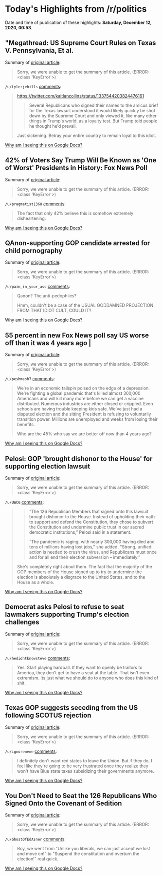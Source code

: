 # Today's Highlights from /r/politics

Date and time of publication of these highlights: **Saturday, December 12, 2020, 00:53**.

## "Megathread: US Supreme Court Rules on Texas V. Pennsylvania, Et al.

Summary of [original article](https://www.reddit.com/r/politics/comments/kbeahp/megathread_us_supreme_court_rules_on_texas_v/):

> Sorry, we were unable to get the summary of this article. (ERROR: <class 'KeyError'>)

`/u/tylerjehills` [comments](https://www.reddit.com/r/politics/comments/kbeahp/megathread_us_supreme_court_rules_on_texas_v/):

> https://twitter.com/kaitlancollins/status/1337544203824476161
> 
> > Several Republicans who signed their names to the amicus brief for the Texas lawsuit understood it would likely quickly be shot down by the Supreme Court and only viewed it, like many other things in Trump's world, as a loyalty test. But Trump told people he thought he'd prevail.
> 
> Just sickening. Betray your entire country to remain loyal to this idiot.

[Why am I seeing this on Google Docs?](https://docs.google.com/document/d/1Dc6We63vOXIZsc0op-Bt4abqkYjXzOigalQqFxmvvbM/edit?usp=sharing)

## 42% of Voters Say Trump Will Be Known as 'One of Worst' Presidents in History: Fox News Poll

Summary of [original article](https://www.newsweek.com/42-voters-say-trump-will-known-one-worst-presidents-history-fox-news-poll-1554289?amp=1&utm_term=Autofeed&utm_medium=Social&utm_source=Twitter&__twitter_impression=true):

> Sorry, we were unable to get the summary of this article. (ERROR: <class 'KeyError'>)

`/u/pragmatist1368` [comments](https://www.reddit.com/r/politics/comments/kbhkpb/42_of_voters_say_trump_will_be_known_as_one_of/):

> The fact that only 42% believe this is somehow extremely disheartening.

[Why am I seeing this on Google Docs?](https://docs.google.com/document/d/1Dc6We63vOXIZsc0op-Bt4abqkYjXzOigalQqFxmvvbM/edit?usp=sharing)

## QAnon-supporting GOP candidate arrested for child pornography

Summary of [original article](https://www.dailydot.com/debug/qanon-ben-gibson-arrest/):

> Sorry, we were unable to get the summary of this article. (ERROR: <class 'KeyError'>)

`/u/pain_in_your_ass` [comments](https://www.reddit.com/r/politics/comments/kbe8g7/qanonsupporting_gop_candidate_arrested_for_child/):

> Qanon? The anti-pedophiles? 
> 
> Hmm, couldn't be a case of the USUAL GODDAMNED PROJECTION FROM THAT IDIOT CULT, COULD IT?

[Why am I seeing this on Google Docs?](https://docs.google.com/document/d/1Dc6We63vOXIZsc0op-Bt4abqkYjXzOigalQqFxmvvbM/edit?usp=sharing)

## 55 percent in new Fox News poll say US worse off than it was 4 years ago |

Summary of [original article](https://thehill.com/homenews/administration/529913-55-percent-in-new-fox-news-poll-say-us-worse-off-than-it-was-4-years):

> Sorry, we were unable to get the summary of this article. (ERROR: <class 'KeyError'>)

`/u/peshmesh7` [comments](https://www.reddit.com/r/politics/comments/kbesds/55_percent_in_new_fox_news_poll_say_us_worse_off/):

> We're in an economic tailspin poised on the edge of a depression.  We're fighting a global pandemic that's killed almost 300,000 Americans and will kill many more before we can get a vaccine distributed.  Numerous industries are either closed or crippled.  Even schools are having trouble keeping kids safe.  We've just had a disputed election and the sitting President is refusing to voluntarily transition power.  Millions are unemployed and weeks from losing their benefits.
> 
> Who are the 45% who say we are better off now than 4 years ago?

[Why am I seeing this on Google Docs?](https://docs.google.com/document/d/1Dc6We63vOXIZsc0op-Bt4abqkYjXzOigalQqFxmvvbM/edit?usp=sharing)

## Pelosi: GOP 'brought dishonor to the House' for supporting election lawsuit

Summary of [original article](https://thehill.com/homenews/house/529931-pelosi-gop-brought-dishonor-to-the-house-for-supporting-election-lawsuit):

> Sorry, we were unable to get the summary of this article. (ERROR: <class 'KeyError'>)

`/u/UWCG` [comments](https://www.reddit.com/r/politics/comments/kbibmm/pelosi_gop_brought_dishonor_to_the_house_for/):

> > “The 126 Republican Members that signed onto this lawsuit brought dishonor to the House. Instead of upholding their oath to support and defend the Constitution, they chose to subvert the Constitution and undermine public trust in our sacred democratic institutions,” Pelosi said in a statement.
> > 
> > “The pandemic is raging, with nearly 300,000 having died and tens of millions having lost jobs," she added. "Strong, unified action is needed to crush the virus, and Republicans must once and for all end their election subversion – immediately.”
> 
> She's completely right about them. The fact that the majority of the GOP members of the House signed up to try to undermine the election is absolutely a disgrace to the United States, and to the House as a whole.

[Why am I seeing this on Google Docs?](https://docs.google.com/document/d/1Dc6We63vOXIZsc0op-Bt4abqkYjXzOigalQqFxmvvbM/edit?usp=sharing)

## Democrat asks Pelosi to refuse to seat lawmakers supporting Trump's election challenges

Summary of [original article](https://thehill.com/homenews/house/529883-rep-pascrell-jr-asks-pelosi-to-refuse-to-seat-lawmakers-supporting-trumps):

> Sorry, we were unable to get the summary of this article. (ERROR: <class 'KeyError'>)

`/u/hedidntknowsteve` [comments](https://www.reddit.com/r/politics/comments/kbcou9/democrat_asks_pelosi_to_refuse_to_seat_lawmakers/):

> Yes. Start playing hardball. If they want to openly be traitors to America, they don't get to have a seat at the table. That isn't even extremism. Its just what we should do to anyone who does this kind of shit.

[Why am I seeing this on Google Docs?](https://docs.google.com/document/d/1Dc6We63vOXIZsc0op-Bt4abqkYjXzOigalQqFxmvvbM/edit?usp=sharing)

## Texas GOP suggests seceding from the US following SCOTUS rejection

Summary of [original article](https://www.wfla.com/news/national/texas-gop-suggests-seceding-from-the-us-following-scotus-rejection/):

> Sorry, we were unable to get the summary of this article. (ERROR: <class 'KeyError'>)

`/u/ignorememe` [comments](https://www.reddit.com/r/politics/comments/kbg2ma/texas_gop_suggests_seceding_from_the_us_following/):

> I definitely don't want red states to leave the Union. But if they do, I feel like they're going to be very frustrated once they realize they won't have Blue state taxes subsidizing their governments anymore.

[Why am I seeing this on Google Docs?](https://docs.google.com/document/d/1Dc6We63vOXIZsc0op-Bt4abqkYjXzOigalQqFxmvvbM/edit?usp=sharing)

## You Don't Need to Seat the 126 Republicans Who Signed Onto the Covenant of Sedition

Summary of [original article](https://www.esquire.com/news-politics/politics/a34946989/bill-pascrel-dont-seat-republicans-texas-lawsuit-14th-amendment/):

> Sorry, we were unable to get the summary of this article. (ERROR: <class 'KeyError'>)

`/u/GhostOfEdAsner` [comments](https://www.reddit.com/r/politics/comments/kbd7wn/you_dont_need_to_seat_the_126_republicans_who/):

> Boy, we went from "Unlike you liberals, we can just accept we lost and move on!" to "Suspend the constitution and overturn the election!" real quick.

[Why am I seeing this on Google Docs?](https://docs.google.com/document/d/1Dc6We63vOXIZsc0op-Bt4abqkYjXzOigalQqFxmvvbM/edit?usp=sharing)

